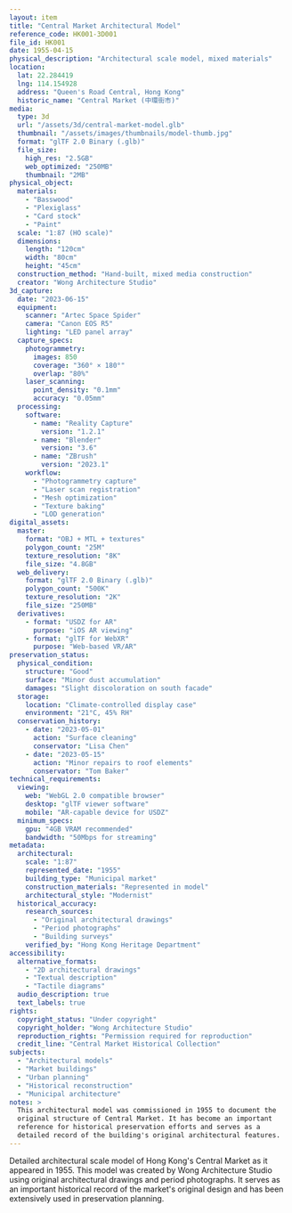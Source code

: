 ```yaml
---
layout: item
title: "Central Market Architectural Model"
reference_code: HK001-3D001
file_id: HK001
date: 1955-04-15
physical_description: "Architectural scale model, mixed materials"
location:
  lat: 22.284419
  lng: 114.154928
  address: "Queen's Road Central, Hong Kong"
  historic_name: "Central Market (中環街市)"
media:
  type: 3d
  url: "/assets/3d/central-market-model.glb"
  thumbnail: "/assets/images/thumbnails/model-thumb.jpg"
  format: "glTF 2.0 Binary (.glb)"
  file_size: 
    high_res: "2.5GB"
    web_optimized: "250MB"
    thumbnail: "2MB"
physical_object:
  materials:
    - "Basswood"
    - "Plexiglass"
    - "Card stock"
    - "Paint"
  scale: "1:87 (HO scale)"
  dimensions:
    length: "120cm"
    width: "80cm"
    height: "45cm"
  construction_method: "Hand-built, mixed media construction"
  creator: "Wong Architecture Studio"
3d_capture:
  date: "2023-06-15"
  equipment:
    scanner: "Artec Space Spider"
    camera: "Canon EOS R5"
    lighting: "LED panel array"
  capture_specs:
    photogrammetry:
      images: 850
      coverage: "360° × 180°"
      overlap: "80%"
    laser_scanning:
      point_density: "0.1mm"
      accuracy: "0.05mm"
  processing:
    software:
      - name: "Reality Capture"
        version: "1.2.1"
      - name: "Blender"
        version: "3.6"
      - name: "ZBrush"
        version: "2023.1"
    workflow:
      - "Photogrammetry capture"
      - "Laser scan registration"
      - "Mesh optimization"
      - "Texture baking"
      - "LOD generation"
digital_assets:
  master:
    format: "OBJ + MTL + textures"
    polygon_count: "25M"
    texture_resolution: "8K"
    file_size: "4.8GB"
  web_delivery:
    format: "glTF 2.0 Binary (.glb)"
    polygon_count: "500K"
    texture_resolution: "2K"
    file_size: "250MB"
  derivatives:
    - format: "USDZ for AR"
      purpose: "iOS AR viewing"
    - format: "glTF for WebXR"
      purpose: "Web-based VR/AR"
preservation_status:
  physical_condition: 
    structure: "Good"
    surface: "Minor dust accumulation"
    damages: "Slight discoloration on south facade"
  storage:
    location: "Climate-controlled display case"
    environment: "21°C, 45% RH"
  conservation_history:
    - date: "2023-05-01"
      action: "Surface cleaning"
      conservator: "Lisa Chen"
    - date: "2023-05-15"
      action: "Minor repairs to roof elements"
      conservator: "Tom Baker"
technical_requirements:
  viewing:
    web: "WebGL 2.0 compatible browser"
    desktop: "glTF viewer software"
    mobile: "AR-capable device for USDZ"
  minimum_specs:
    gpu: "4GB VRAM recommended"
    bandwidth: "50Mbps for streaming"
metadata:
  architectural:
    scale: "1:87"
    represented_date: "1955"
    building_type: "Municipal market"
    construction_materials: "Represented in model"
    architectural_style: "Modernist"
  historical_accuracy:
    research_sources:
      - "Original architectural drawings"
      - "Period photographs"
      - "Building surveys"
    verified_by: "Hong Kong Heritage Department"
accessibility:
  alternative_formats:
    - "2D architectural drawings"
    - "Textual description"
    - "Tactile diagrams"
  audio_description: true
  text_labels: true
rights:
  copyright_status: "Under copyright"
  copyright_holder: "Wong Architecture Studio"
  reproduction_rights: "Permission required for reproduction"
  credit_line: "Central Market Historical Collection"
subjects:
  - "Architectural models"
  - "Market buildings"
  - "Urban planning"
  - "Historical reconstruction"
  - "Municipal architecture"
notes: >
  This architectural model was commissioned in 1955 to document the
  original structure of Central Market. It has become an important
  reference for historical preservation efforts and serves as a
  detailed record of the building's original architectural features.
---
```


Detailed architectural scale model of Hong Kong's Central Market as it
appeared in 1955. This model was created by Wong Architecture Studio
using original architectural drawings and period photographs. It serves
as an important historical record of the market's original design and
has been extensively used in preservation planning.
